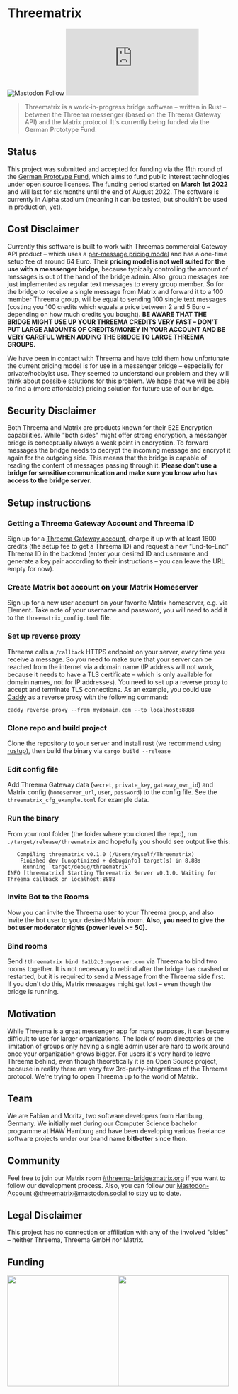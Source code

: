 # Threematrix
![Mastodon Follow](https://img.shields.io/mastodon/follow/107838426834517530?domain=https%3A%2F%2Fmastodon.social&style=social) 
![Matrix](https://img.shields.io/matrix/threematrix:matrix.org?label=Chat%20on%20Matrix&style=social)
> Threematrix is a work-in-progress bridge software – written in Rust – between the Threema messenger (based on the Threema Gateway API) and the Matrix protocol. It's currently being funded via the German Prototype Fund.

## Status
This project was submitted and accepted for funding via the 11th round of the [German Prototype Fund](https://prototypefund.de/), which aims to fund public interest technologies under open source licenses. The funding period started on **March 1st 2022** and will last for six months until the end of August 2022. The software is currently in Alpha stadium (meaning it can be tested, but shouldn't be used in production, yet).

## Cost Disclaimer
Currently this software is built to work with Threemas commercial Gateway API product – which uses a [per-message pricing model](https://gateway.threema.ch/en/products) and has a one-time setup fee of around 64 Euro. Their **pricing model is not well suited for the use with a messsenger bridge**, because typically controlling the amount of messages is out of the hand of the bridge admin. Also, group messages are just implemented as regular text messages to every group member. So for the bridge to receive a single message from Matrix and forward it to a 100 member Threema group, will be equal to sending 100 single text messages (costing you 100 credits which equals a price between 2 and 5 Euro – depending on how much credits you bought). **BE AWARE THAT THE BRIDGE MIGHT USE UP YOUR THREEMA CREDITS VERY FAST – DON'T PUT LARGE AMOUNTS OF CREDITS/MONEY IN YOUR ACCOUNT AND BE VERY CAREFUL WHEN ADDING THE BRIDGE TO LARGE THREEMA GROUPS.**

We have been in contact with Threema and have told them how unfortunate the current pricing model is for use in a messenger bridge – especially for private/hobbyist use. They seemed to understand our problem and they will think about possible solutions for this problem. We hope that we will be able to find a (more affordable) pricing solution for future use of our bridge.

## Security Disclaimer
Both Threema and Matrix are products known for their E2E Encryption capabilities. While "both sides" might offer strong encryption, a messanger bridge is conceptually always a weak point in encryption. To forward messages the bridge needs to decrypt the incoming message and encrypt it again for the outgoing side. This means that the bridge is capable of reading the content of messages passing through it. **Please don't use a bridge for sensitive communication and make sure you know who has access to the bridge server.**

## Setup instructions


### Getting a Threema Gateway Account and Threema ID
Sign up for a [Threema Gateway account](https://gateway.threema.ch/en/signup), charge it up with at least 1600 credits (the setup fee to get a Threema ID) and request a new "End-to-End" Threema ID in the backend (enter your desired ID and username and generate a key pair according to their instructions – you can leave the URL empty for now).

### Create Matrix bot account on your Matrix Homeserver
Sign up for a new user account on your favorite Matrix homeserver, e.g. via Element. Take note of your username and password, you will need to add it to the `threematrix_config.toml` file.

### Set up reverse proxy
Threema calls a `/callback` HTTPS endpoint on your server, every time you receive a message. So you need to make sure that your server can be reached from the internet via a domain name (IP address will not work, because it needs to have a TLS certificate – which is only available for domain names, not for IP addresses). You need to set up a reverse proxy to accept and terminate TLS connections. As an example, you could use [Caddy](https://caddyserver.com/) as a reverse proxy with the following command:

```
caddy reverse-proxy --from mydomain.com --to localhost:8888
```

### Clone repo and build project
Clone the repository to your server and install rust (we recommend using [rustup](https://rustup.rs/)), then build the binary via `cargo build --release`

### Edit config file
Add Threema Gateway data (`secret`, `private_key`, `gateway_own_id`) and Matrix config (`homeserver_url`, `user`, `password`) to the config file. See the `threematrix_cfg_example.toml` for example data.

### Run the binary
From your root folder (the folder where you cloned the repo), run `./target/release/threematrix` and hopefully you should see output like this:

```
   Compiling threematrix v0.1.0 (/Users/myself/Threematrix)
    Finished dev [unoptimized + debuginfo] target(s) in 8.88s
     Running `target/debug/threematrix`
INFO [threematrix] Starting Threematrix Server v0.1.0. Waiting for Threema callback on localhost:8888
```

### Invite Bot to the Rooms
Now you can invite the Threema user to your Threema group, and also invite the bot user to your desired Matrix room. **Also, you need to give the bot user moderator rights (power level >= 50).**

### Bind rooms
Send `!threematrix bind !a1b2c3:myserver.com` via Threema to bind two rooms together. It is not necessary to rebind after the bridge has crashed or restarted, but it is required to send a Message from the Threema side first. If you don't do this, Matrix messages might get lost – even though the bridge is running.

## Motivation
While Threema is a great messenger app for many purposes, it can become difficult to use for larger organizations. The lack of room directories or the limitation of groups only having a single admin user are hard to work around once your organization grows bigger. For users it's very hard to leave Threema behind, even though theoretically it is an Open Source project, because in reality there are very few 3rd-party-integrations of the Threema protocol. We're trying to open Threema up to the world of Matrix.

## Team
We are Fabian and Moritz, two software developers from Hamburg, Germany. We initially met during our Computer Science bachelor programme at HAW Hamburg and have been developing various freelance software projects under our brand name **bitbetter** since then.

## Community
Feel free to join our Matrix room [#threema-bridge:matrix.org](https://matrix.to/#/#threema-bridge:matrix.org) if you want to follow our development process. Also, you can follow our [Mastodon-Account @threematrix@mastodon.social](https://mastodon.social/web/@threematrix) to stay up to date.

## Legal Disclaimer
This project has no connection or affiliation with any of the involved "sides" – neither Threema, Threema GmbH nor Matrix.

## Funding
<div style="display: flex;">
<a href="https://www.bmbf.de/"><img src="https://user-images.githubusercontent.com/4677417/159274561-ca7a0f0f-b7cf-4a91-a6bc-b38e1f768b11.svg" width="250px" /></a>
<a href="https://prototypefund.de/project/threematrix-eine-bruecke-zwischen-threema-und-dem-matrix-protokoll/"><img src="https://user-images.githubusercontent.com/4677417/159274772-bd4a0ea2-ef2e-4578-89fe-f87e61d21e73.svg" width="250px" /></a>
</div>

